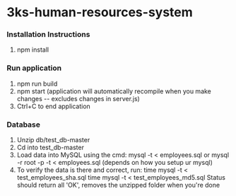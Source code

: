 # 3ks-human-resources-system

### Installation Instructions
1. npm install

### Run application
1. npm run build
2. npm start (application will automatically recompile when you make changes -- excludes changes in server.js)
3. Ctrl+C to end application

### Database
1. Unzip db/test_db-master
2. Cd into test_db-master
3. Load data into MySQL using the cmd:
		mysql -t < employees.sql 
	 or mysql -r root -p -t < employees.sql (depends on how you setup ur mysql)
4. To verify the data is there and correct, run:
		time mysql -t < test_employees_sha.sql
		time mysql -t < test_employees_md5.sql
	Status should return all 'OK', removes the unzipped folder when you're done